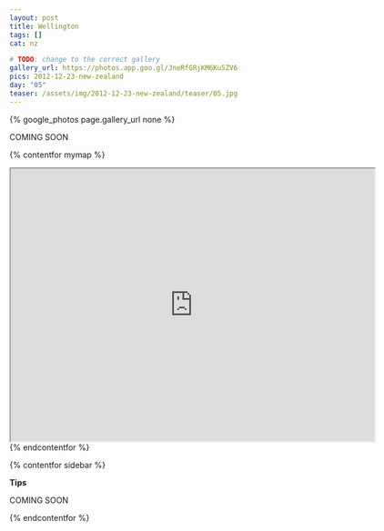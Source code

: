 ```yaml
---
layout: post
title: Wellington
tags: []
cat: nz

# TODO: change to the correct gallery
gallery_url: https://photos.app.goo.gl/JneRfGRjKM6Ku5ZV6
pics: 2012-12-23-new-zealand
day: "05"
teaser: /assets/img/2012-12-23-new-zealand/teaser/05.jpg
---
```


{% google_photos page.gallery_url none %}

COMING SOON


{% contentfor mymap %}
<iframe src="https://www.google.com/maps/d/embed?mid=18WR0jntzZRjsOuen9nbQTpPMNTY&ehbc=2E312F" width="640" height="480"></iframe>
{% endcontentfor %}

{% contentfor sidebar %}

**Tips**  

COMING SOON

{% endcontentfor %}